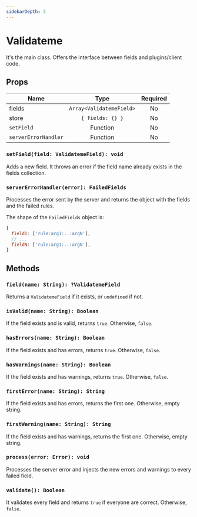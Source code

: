 ```yaml
---
sidebarDepth: 3
---
```


# Validateme

It's the main class. Offers the interface between fields and plugins/client code.

## Props

| Name                 |           Type           | Required |
| -------------------- | :----------------------: | :------: |
| fields               | `Array<ValidatemeField>` |    No    |
| store                |     `{ fields: {} }`     |    No    |
| `setField`           |         Function         |    No    |
| `serverErrorHandler` |         Function         |    No    |

### `setField(field: ValidatemeField): void`

Adds a new field. It throws an error if the field name already exists in the fields collection.

### `serverErrorHandler(error): FailedFields`

Processes the error sent by the server and returns the object with the fields and the failed rules.

The shape of the `FailedFields` object is:

```js
{
  field1: ['rule:arg1:..:argN'],
  // ...
  fieldN: ['rule:arg1:..:argN'],
}
```

## Methods

### `field(name: String): ?ValidatemeField`

Returns a `ValidatemeField` if it exists, or `undefined` if not.

### `isValid(name: String): Boolean`

If the field exists and is valid, returns `true`. Otherwise, `false`.

### `hasErrors(name: String): Boolean`

If the field exists and has errors, returns `true`. Otherwise, `false`.

### `hasWarnings(name: String): Boolean`

If the field exists and has warnings, returns `true`. Otherwise, `false`.

### `firstError(name: String): String`

If the field exists and has errors, returns the first one. Otherwise, empty string.

### `firstWarning(name: String): String`

If the field exists and has warnings, returns the first one. Otherwise, empty string.

### `process(error: Error): void`

Processes the server error and injects the new errors and warnings to every failed field.

### `validate(): Boolean`

It validates every field and returns `true` if everyone are correct. Otherwise, `false`.
